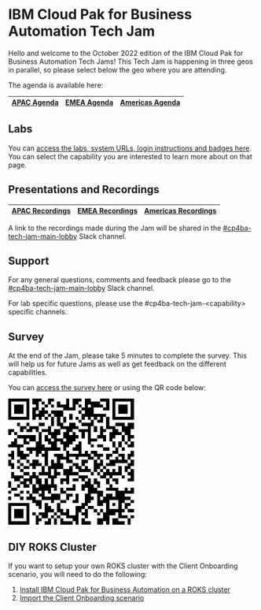 # IBM Cloud Pak for Business Automation Tech Jam

Hello and welcome to the October 2022 edition of the IBM Cloud Pak for Business Automation Tech Jams! This Tech Jam is happening in three geos in parallel, so please select below the geo where you are attending.

The agenda is available here:

| [APAC Agenda](/Agenda/%5BCP4BA%20Tech%20Jam%202022.10.25%5D%20APAC%20Agenda.pdf) | [EMEA Agenda](/Agenda/%5BCP4BA%20Tech%20Jam%202022.10.25%5D%20EMEA%20Agenda.pdf) | [Americas Agenda](/Agenda/%5BCP4BA%20Tech%20Jam%202022.10.25%5D%20Americas%20Agenda.pdf) |
| ------------------------------------------------------------ | ------------------------------------------------------------ | ------------------------------------------------------------ |

## Labs

You can [access the labs, system URLs, login instructions and badges here](/Labs.md). You can select the capability you are interested to learn more about on that page.

## Presentations and Recordings

| [APAC Recordings](https://github.com/IBM/cp4ba-tech-jam/tree/main/Presentations%20%26%20Recordings/APAC/October%202022) | [EMEA Recordings](https://github.com/IBM/cp4ba-tech-jam/tree/main/Presentations%20%26%20Recordings/EMEA/October%202022) | [Americas Recordings](https://github.com/IBM/cp4ba-tech-jam/tree/main/Presentations%20%26%20Recordings/Americas/October%202022) |
| ------------------------------------------------------------ | ------------------------------------------------------------ | ------------------------------------------------------------ |


A link to the recordings made during the Jam will be shared in the [#cp4ba-tech-jam-main-lobby](https://ibm-cloudpak-partners.slack.com/archives/C0476PD1T5X) Slack channel.

## Support

For any general questions, comments and feedback please go to the [#cp4ba-tech-jam-main-lobby](https://ibm-cloudpak-partners.slack.com/archives/C0476PD1T5X) Slack channel.

For lab specific questions, please use the #cp4ba-tech-jam-\<capability\> specific channels.  

## Survey

At the end of the Jam, please take 5 minutes to complete the survey. This will help us for future Jams as well as get feedback on the different capabilities.

You can [access the survey here](https://www.surveymonkey.com/r/CP4BATechJam2022) or using the QR code below:

![Survey QR Code](survey-qrcode.png)

## DIY ROKS Cluster

If you want to setup your own ROKS cluster with the Client Onboarding scenario, you will need to do the following:

1. [Install IBM Cloud Pak for Business Automation on a ROKS cluster](https://github.com/IBM/cp4ba-rapid-deployment)
2. [Import the Client Onboarding scenario](https://github.com/IBM/cp4ba-client-onboarding-scenario)


